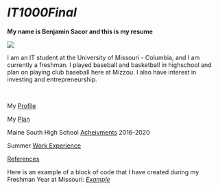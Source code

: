 # *IT1000Final*

**My name is Benjamin Sacor and this is my resume**   

![](https://missouri.edu)

I am an IT student at the University of Missouri - Columbia, and I am currently a freshman. I played baseball and basketball in highschool and plan on playing club baseball here at Mizzou. I also have interest in investing and entrepreneurship. 

<br />

My [Profile](profile.md)

My [Plan](myplan.md)

Maine South High School [Acheivments](acheivments.md) 2016-2020

Summer [Work Experience](workexperience.md)

[References](references.md)

Here is an example of a block of code that I have created during my Freshman Year at Missouri: [*Example*](codeexample.md)
